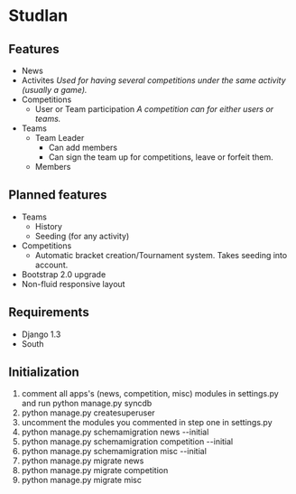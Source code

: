 # Studlan #

## Features ##
* News
* Activites
  _Used for having several competitions under the same activity (usually a game)._
* Competitions
	* User or Team participation
	  _A competition can for either users or teams._
* Teams
	* Team Leader
		* Can add members
		* Can sign the team up for competitions, leave or forfeit them.
	* Members

## Planned features ##
* Teams
	* History
	* Seeding (for any activity)
* Competitions
	* Automatic bracket creation/Tournament system. Takes seeding into account.
* Bootstrap 2.0 upgrade
* Non-fluid responsive layout

## Requirements ##
* Django 1.3
* South

## Initialization ##

1. comment all apps's (news, competition, misc) modules in settings.py and run python manage.py syncdb
2. python manage.py createsuperuser
3. uncomment the modules you commented in step one in settings.py
4. python manage.py schemamigration news --initial
5. python manage.py schemamigration competition --initial
6. python manage.py schemamigration misc --initial
7. python manage.py migrate news
8. python manage.py migrate competition
9. python manage.py migrate misc
